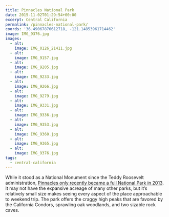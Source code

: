 ```yaml
---
title: Pinnacles National Park
date: 2015-11-02T01:29:54+00:00
excerpt: Central California
permalink: /pinnacles-national-park/
coords: '36.49067876612718, -121.14853961714462'
image: IMG_9376.jpg
images:
  - alt: 
    image: IMG_0126_21411.jpg
  - alt: 
    image: IMG_9157.jpg
  - alt: 
    image: IMG_9205.jpg
  - alt: 
    image: IMG_9233.jpg
  - alt: 
    image: IMG_9266.jpg
  - alt: 
    image: IMG_9279.jpg
  - alt: 
    image: IMG_9331.jpg
  - alt: 
    image: IMG_9336.jpg
  - alt: 
    image: IMG_9353.jpg
  - alt: 
    image: IMG_9360.jpg
  - alt: 
    image: IMG_9365.jpg
  - alt: 
    image: IMG_9376.jpg
tags:
  - central-california
---
```

While it stood as a National Monument since the Teddy Roosevelt administration, <a href="http://www.nps.gov/pinn/index.htm">Pinnacles only recently became a full National Park in 2013</a>. It may not have the expansive acreage of many other parks, but it’s relatively small size makes seeing every aspect of the place approachable to weekend trip. The park offers the craggy high peaks that are favored by the California Condors, sprawling oak woodlands, and two sizable rock caves.


